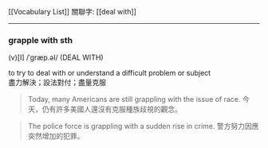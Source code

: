 [[Vocabulary List]]
關聯字: [[deal with]]

---

### grapple with sth  
(v)[I]  /ˈɡræp.əl/  (DEAL WITH)

to try to deal with or understand a difficult problem or subject  
盡力解決；設法對付；盡量克服  

>Today, many Americans are still grappling with the issue of race. 
>今天，仍有許多美國人還沒有克服種族歧視的觀念。 

>The police force is grappling with a sudden rise in crime. 
>警方努力因應突然增加的犯罪。
